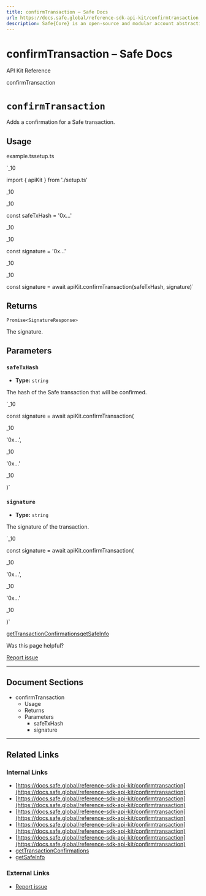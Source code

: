 ```yaml
---
title: confirmTransaction – Safe Docs
url: https://docs.safe.global/reference-sdk-api-kit/confirmtransaction
description: Safe{Core} is an open-source and modular account abstraction stack. Learn about its features and how to use it.
---
```


# confirmTransaction – Safe Docs

API Kit Reference

confirmTransaction

# `confirmTransaction`

Adds a confirmation for a Safe transaction.

## Usage



example.tssetup.ts

`_10

import { apiKit } from './setup.ts'

_10

_10

const safeTxHash = '0x...'

_10

_10

const signature = '0x...'

_10

_10

const signature = await apiKit.confirmTransaction(safeTxHash, signature)`

## Returns

`Promise<SignatureResponse>`

The signature.

## Parameters

### `safeTxHash`

- **Type:** `string`

The hash of the Safe transaction that will be confirmed.

`_10

const signature = await apiKit.confirmTransaction(

_10

'0x...',

_10

'0x...'

_10

)`

### `signature`

- **Type:** `string`

The signature of the transaction.

`_10

const signature = await apiKit.confirmTransaction(

_10

'0x...',

_10

'0x...'

_10

)`

[getTransactionConfirmations](/reference-sdk-api-kit/gettransactionconfirmations "getTransactionConfirmations")[getSafeInfo](/reference-sdk-api-kit/getsafeinfo "getSafeInfo")

Was this page helpful?

[Report issue](https://github.com/safe-global/safe-docs/issues/new?assignees=&labels=nextra-feedback&projects=&template=nextra-feedback.yml&title=%5BFeedback%5D+)

---

## Document Sections

- confirmTransaction
  - Usage
  - Returns
  - Parameters
    - safeTxHash
    - signature

---

## Related Links

### Internal Links

- [https://docs.safe.global/reference-sdk-api-kit/confirmtransaction](https://docs.safe.global/reference-sdk-api-kit/confirmtransaction)
- [https://docs.safe.global/reference-sdk-api-kit/confirmtransaction](https://docs.safe.global/reference-sdk-api-kit/confirmtransaction)
- [https://docs.safe.global/reference-sdk-api-kit/confirmtransaction](https://docs.safe.global/reference-sdk-api-kit/confirmtransaction)
- [https://docs.safe.global/reference-sdk-api-kit/confirmtransaction](https://docs.safe.global/reference-sdk-api-kit/confirmtransaction)
- [https://docs.safe.global/reference-sdk-api-kit/confirmtransaction](https://docs.safe.global/reference-sdk-api-kit/confirmtransaction)
- [getTransactionConfirmations](https://docs.safe.global/reference-sdk-api-kit/gettransactionconfirmations)
- [getSafeInfo](https://docs.safe.global/reference-sdk-api-kit/getsafeinfo)

### External Links

- [Report issue](https://github.com/safe-global/safe-docs/issues/new?assignees=&labels=nextra-feedback&projects=&template=nextra-feedback.yml&title=%5BFeedback%5D+)
